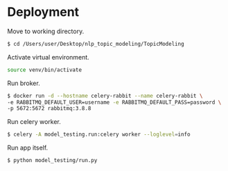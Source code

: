 # Deployment

Move to working directory.
```sh
$ cd /Users/user/Desktop/nlp_topic_modeling/TopicModeling
```
Activate virtual environment.
```sh
source venv/bin/activate
```
Run broker.
```sh
$ docker run -d --hostname celery-rabbit --name celery-rabbit \
-e RABBITMQ_DEFAULT_USER=username -e RABBITMQ_DEFAULT_PASS=password \
-p 5672:5672 rabbitmq:3.8.8
```

Run celery worker.
```sh
$ celery -A model_testing.run:celery worker --loglevel=info
```

Run app itself.
```sh
$ python model_testing/run.py
```